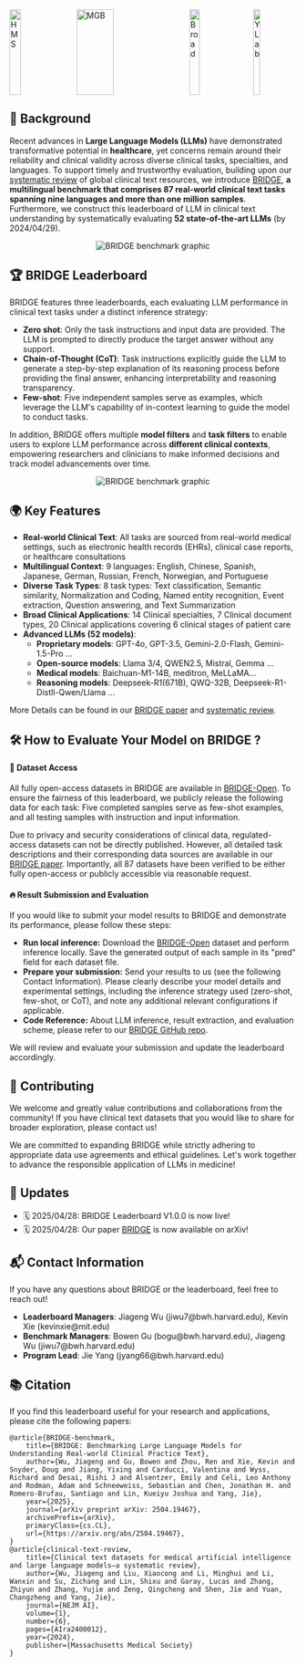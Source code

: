 <div style="display: flex; align-items: center; justify-content: space-between; width: 100%; height: 150px;">
  <img
    src="https://cdn-uploads.huggingface.co/production/uploads/67a040fb6934f9aa1c866f99/1bNk6xHD90mlVaUOJ3kT6.png"
    alt="HMS"
    style="width: 20%; height: 100%; object-fit: contain;"
  />
  <img
    src="https://cdn-uploads.huggingface.co/production/uploads/67a040fb6934f9aa1c866f99/ZVx7ahuV1mVuIeygYwirc.png"
    alt="MGB"
    style="width: 36%; height: 100%; object-fit: contain;"
  />
  <img
    src="https://cdn-uploads.huggingface.co/production/uploads/67a040fb6934f9aa1c866f99/TkKKjmq98Wv_p5shxJTMY.png"
    alt="Broad"
    style="width: 19%; height: 100%; object-fit: contain;"
  />
  <img
    src="https://cdn-uploads.huggingface.co/production/uploads/67a040fb6934f9aa1c866f99/UcM8kmTaVkAM1qf3v09K8.png"
    alt="YLab"
    style="width: 15%; height: 100%; object-fit: contain;"
  />
  
</div>

<h2>📜 Background</h2>
<p>Recent advances in <strong>Large Language Models (LLMs)</strong> have demonstrated transformative potential in <strong>healthcare</strong>,  yet concerns remain around their reliability and clinical validity across diverse clinical tasks, specialties, and languages. To support timely and trustworthy evaluation, building upon our <a href="https://ai.nejm.org/doi/full/10.1056/AIra2400012">systematic review</a> of global clinical text resources, we introduce <a href="https://arxiv.org/abs/2504.19467">BRIDGE</a>, <strong>a multilingual benchmark that comprises 87 real-world clinical text tasks spanning nine languages and more than one million samples</strong>. Furthermore, we construct this leaderboard of LLM in clinical text understanding by systematically evaluating <strong>52 state-of-the-art LLMs</strong> (by 2024/04/29).</p>

<div style="display: flex; justify-content: center; width: 100%;">
  <img src="figure/dataset.png" style="max-width: 80%; height: auto;" alt="BRIDGE benchmark graphic">
</div>

<h2>🏆 BRIDGE Leaderboard</h2>
<p>BRIDGE features three leaderboards, each evaluating LLM performance in clinical text tasks under a distinct inference strategy:</p>
<ul>
    <li><strong>Zero shot</strong>: Only the task instructions and input data are  provided. The LLM is prompted to directly produce the target answer without any support.</li>
    <li><strong>Chain-of-Thought (CoT)</strong>: Task instructions explicitly guide the LLM to generate a step-by-step explanation of its reasoning process before providing the final answer, enhancing interpretability and reasoning transparency.</li>
    <li><strong>Few-shot</strong>: Five independent samples serve as examples, which leverage the LLM's capability of in-context learning to guide the model to conduct tasks. </li>
</ul>
<p>In addition, BRIDGE offers multiple <strong>model filters</strong> and <strong>task filters</strong> to enable users to explore LLM performance across <strong>different clinical contexts</strong>, empowering researchers and clinicians to make informed decisions and track model advancements over time.</p>

<div style="display: flex; justify-content: center; width: 100%;">
  <img src="figure/model.png" style="max-width: 80%; height: auto;" alt="BRIDGE benchmark graphic">
</div>


<h2>🌍 Key Features</h2>
<ul>
    <li><strong>Real-world Clinical Text</strong>: All tasks are sourced from real-world medical settings, such as electronic health records (EHRs), clinical case reports, or healthcare consultations</li>
    <li><strong>Multilingual Context</strong>: 9 languages: English, Chinese, Spanish, Japanese, German, Russian, French, Norwegian, and Portuguese</li>
    <li><strong>Diverse Task Types</strong>: 8 task types: Text classification, Semantic similarity, Normalization and Coding, Named entity recognition, Event extraction, Question answering, and Text Summarization</li>
    <li><strong>Broad Clinical Applications</strong>: 14 Clinical specialties, 7 Clinical document types, 20 Clinical applications covering 6 clinical stages of patient care</li>
    <li><strong>Advanced LLMs (52 models)</strong>:
    <ul>
        <li><strong>Proprietary models</strong>: GPT-4o, GPT-3.5, Gemini-2.0-Flash, Gemini-1.5-Pro ...</li>
        <li><strong>Open-source models</strong>: Llama 3/4, QWEN2.5, Mistral, Gemma ...</li>
        <li><strong>Medical models</strong>: Baichuan-M1-14B, meditron, MeLLaMA... </li>
        <li><strong>Reasoning models</strong>: Deepseek-R1(671B), QWQ-32B, Deepseek-R1-Distll-Qwen/Llama ...</li>
    </ul>
    </li>
</ul>
More Details can be found in our <a href="https://arxiv.org/abs/2504.19467">BRIDGE paper</a> and <a href="https://ai.nejm.org/doi/full/10.1056/AIra2400012">systematic review</a>.

<h2>🛠️ How to Evaluate Your Model on BRIDGE ?</h2>
<h4>📂 Dataset Access</h4>
<p>All fully open-access datasets in BRIDGE are available in <a href="https://huggingface.co/datasets/YLab-Open/BRIDGE-Open">BRIDGE-Open</a>. To ensure the fairness of this leaderboard, we publicly release the following data for each task:
Five completed samples serve as few-shot examples, and all testing samples with instruction and input information.</p>

<p>Due to privacy and security considerations of clinical data, regulated-access datasets can not be directly published. However, all detailed task descriptions and their corresponding data sources are available in our <a href="https://arxiv.org/abs/2504.19467">BRIDGE paper</a>.
Importantly, all 87 datasets have been verified to be either fully open-access or publicly accessible via reasonable request.</p>

<h4>🔥 Result Submission and Evaluation</h4>
<p>If you would like to submit your model results to BRIDGE and demonstrate its performance, please follow these steps:</p>
<ul> 
    <li><strong>Run local inference:</strong> Download the <a href="https://huggingface.co/datasets/YLab-Open/BRIDGE-Open">BRIDGE-Open</a> dataset and perform inference locally. Save the generated output of each sample in its "pred" field for each dataset file.</li>
    <li><strong>Prepare your submission:</strong> Send your results to us (see the following Contact Information). Please clearly describe your model details and experimental settings, including the inference strategy used (zero-shot, few-shot, or CoT), and note any additional relevant configurations if applicable.</li> 
    <li><strong>Code Reference:</strong> About LLM inference, result extraction, and evaluation scheme, please refer to our <a href="https://github.com/YLab-Open/BRIDGE">BRIDGE GitHub repo</a>.</li> 
</ul>
We will review and evaluate your submission and update the leaderboard accordingly. 


<h2>🤝 Contributing</h2>
<p>We welcome and greatly value contributions and collaborations from the community!
If you have clinical text datasets that you would like to share for broader exploration, please contact us!</p>
<p>We are committed to expanding BRIDGE while strictly adhering to appropriate data use agreements and ethical guidelines. Let's work together to advance the responsible application of LLMs in medicine!</p>


<h2>📢 Updates</h2>
<ul>
    <li>🗓️ 2025/04/28: BRIDGE Leaderboard V1.0.0 is now live!</li>
    <li>🗓️ 2025/04/28: Our paper <a href="https://arxiv.org/abs/2504.19467">BRIDGE</a> is now available on arXiv!</li>
</ul>

<h2>📬 Contact Information</h2>
<p>If you have any questions about BRIDGE or the leaderboard, feel free to reach out!</p>
<ul>
    <li><strong>Leaderboard Managers</strong>: Jiageng Wu (jiwu7@bwh.harvard.edu), Kevin Xie (kevinxie@mit.edu)</li>
    <li><strong>Benchmark Managers</strong>: Bowen Gu (bogu@bwh.harvard.edu), Jiageng Wu (jiwu7@bwh.harvard.edu)</li>
    <li><strong>Program Lead</strong>: Jie Yang (jyang66@bwh.harvard.edu)</li>
</ul>

<h2>📚 Citation</h2>
<p>If you find this leaderboard useful for your research and applications, please cite the following papers:</p>
<pre><code>@article{BRIDGE-benchmark,
    title={BRIDGE: Benchmarking Large Language Models for Understanding Real-world Clinical Practice Text},
    author={Wu, Jiageng and Gu, Bowen and Zhou, Ren and Xie, Kevin and Snyder, Doug and Jiang, Yixing and Carducci, Valentina and Wyss, Richard and Desai, Rishi J and Alsentzer, Emily and Celi, Leo Anthony and Rodman, Adam and Schneeweiss, Sebastian and Chen, Jonathan H. and Romero-Brufau, Santiago and Lin, Kueiyu Joshua and Yang, Jie},
    year={2025},
    journal={arXiv preprint arXiv: 2504.19467},
    archivePrefix={arXiv},
    primaryClass={cs.CL},
    url={https://arxiv.org/abs/2504.19467},
}
@article{clinical-text-review,
    title={Clinical text datasets for medical artificial intelligence and large language models—a systematic review},
    author={Wu, Jiageng and Liu, Xiaocong and Li, Minghui and Li, Wanxin and Su, Zichang and Lin, Shixu and Garay, Lucas and Zhang, Zhiyun and Zhang, Yujie and Zeng, Qingcheng and Shen, Jie and Yuan, Changzheng and Yang, Jie},
    journal={NEJM AI},
    volume={1},
    number={6},
    pages={AIra2400012},
    year={2024},
    publisher={Massachusetts Medical Society}
}
</code></pre>